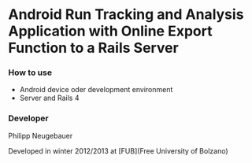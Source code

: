 # Android Run Tracking and Analysis Application with Online Export Function to a Rails Server #

### How to use ###

- Android device oder development environment
- Server and Rails 4

### Developer ###

Philipp Neugebauer

Developed in winter 2012/2013 at [FUB](Free University of Bolzano)